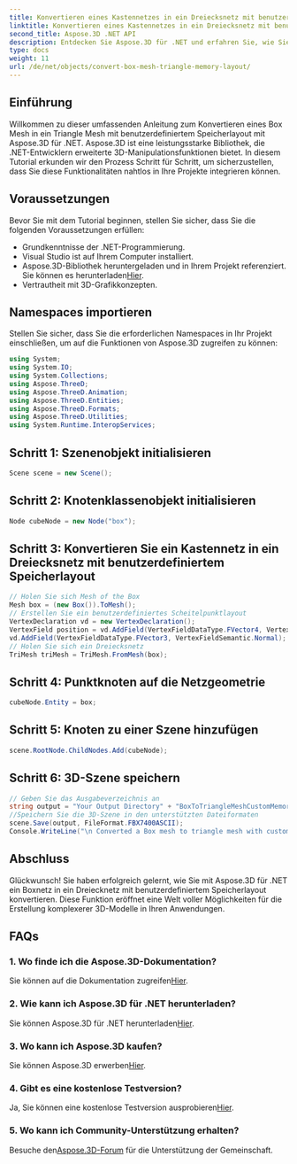 ```yaml
---
title: Konvertieren eines Kastennetzes in ein Dreiecksnetz mit benutzerdefiniertem Speicherlayout
linktitle: Konvertieren eines Kastennetzes in ein Dreiecksnetz mit benutzerdefiniertem Speicherlayout
second_title: Aspose.3D .NET API
description: Entdecken Sie Aspose.3D für .NET und erfahren Sie, wie Sie Box Mesh in Triangle Mesh mit benutzerdefiniertem Speicherlayout konvertieren. Einfache Schritte zur 3D-Modellierung in Ihren Anwendungen.
type: docs
weight: 11
url: /de/net/objects/convert-box-mesh-triangle-memory-layout/
---
```

## Einführung
Willkommen zu dieser umfassenden Anleitung zum Konvertieren eines Box Mesh in ein Triangle Mesh mit benutzerdefiniertem Speicherlayout mit Aspose.3D für .NET. Aspose.3D ist eine leistungsstarke Bibliothek, die .NET-Entwicklern erweiterte 3D-Manipulationsfunktionen bietet. In diesem Tutorial erkunden wir den Prozess Schritt für Schritt, um sicherzustellen, dass Sie diese Funktionalitäten nahtlos in Ihre Projekte integrieren können.
## Voraussetzungen
Bevor Sie mit dem Tutorial beginnen, stellen Sie sicher, dass Sie die folgenden Voraussetzungen erfüllen:
- Grundkenntnisse der .NET-Programmierung.
- Visual Studio ist auf Ihrem Computer installiert.
-  Aspose.3D-Bibliothek heruntergeladen und in Ihrem Projekt referenziert. Sie können es herunterladen[Hier](https://releases.aspose.com/3d/net/).
- Vertrautheit mit 3D-Grafikkonzepten.
## Namespaces importieren
Stellen Sie sicher, dass Sie die erforderlichen Namespaces in Ihr Projekt einschließen, um auf die Funktionen von Aspose.3D zugreifen zu können:
```csharp
using System;
using System.IO;
using System.Collections;
using Aspose.ThreeD;
using Aspose.ThreeD.Animation;
using Aspose.ThreeD.Entities;
using Aspose.ThreeD.Formats;
using Aspose.ThreeD.Utilities;
using System.Runtime.InteropServices;
```
## Schritt 1: Szenenobjekt initialisieren
```csharp
Scene scene = new Scene();
```
## Schritt 2: Knotenklassenobjekt initialisieren
```csharp
Node cubeNode = new Node("box");
```
## Schritt 3: Konvertieren Sie ein Kastennetz in ein Dreiecksnetz mit benutzerdefiniertem Speicherlayout
```csharp
// Holen Sie sich Mesh of the Box
Mesh box = (new Box()).ToMesh();
// Erstellen Sie ein benutzerdefiniertes Scheitelpunktlayout
VertexDeclaration vd = new VertexDeclaration();
VertexField position = vd.AddField(VertexFieldDataType.FVector4, VertexFieldSemantic.Position);
vd.AddField(VertexFieldDataType.FVector3, VertexFieldSemantic.Normal);
// Holen Sie sich ein Dreiecksnetz
TriMesh triMesh = TriMesh.FromMesh(box);
```
## Schritt 4: Punktknoten auf die Netzgeometrie
```csharp
cubeNode.Entity = box;
```
## Schritt 5: Knoten zu einer Szene hinzufügen
```csharp
scene.RootNode.ChildNodes.Add(cubeNode);
```
## Schritt 6: 3D-Szene speichern
```csharp
// Geben Sie das Ausgabeverzeichnis an
string output = "Your Output Directory" + "BoxToTriangleMeshCustomMemoryLayoutScene.fbx";
//Speichern Sie die 3D-Szene in den unterstützten Dateiformaten
scene.Save(output, FileFormat.FBX7400ASCII);
Console.WriteLine("\n Converted a Box mesh to triangle mesh with custom memory layout of the vertex successfully.\nFile saved at " + output);
```
## Abschluss
Glückwunsch! Sie haben erfolgreich gelernt, wie Sie mit Aspose.3D für .NET ein Boxnetz in ein Dreiecknetz mit benutzerdefiniertem Speicherlayout konvertieren. Diese Funktion eröffnet eine Welt voller Möglichkeiten für die Erstellung komplexerer 3D-Modelle in Ihren Anwendungen.
## FAQs
### 1. Wo finde ich die Aspose.3D-Dokumentation?
 Sie können auf die Dokumentation zugreifen[Hier](https://reference.aspose.com/3d/net/).
### 2. Wie kann ich Aspose.3D für .NET herunterladen?
 Sie können Aspose.3D für .NET herunterladen[Hier](https://releases.aspose.com/3d/net/).
### 3. Wo kann ich Aspose.3D kaufen?
 Sie können Aspose.3D erwerben[Hier](https://purchase.aspose.com/buy).
### 4. Gibt es eine kostenlose Testversion?
 Ja, Sie können eine kostenlose Testversion ausprobieren[Hier](https://releases.aspose.com/).
### 5. Wo kann ich Community-Unterstützung erhalten?
 Besuche den[Aspose.3D-Forum](https://forum.aspose.com/c/3d/18) für die Unterstützung der Gemeinschaft.